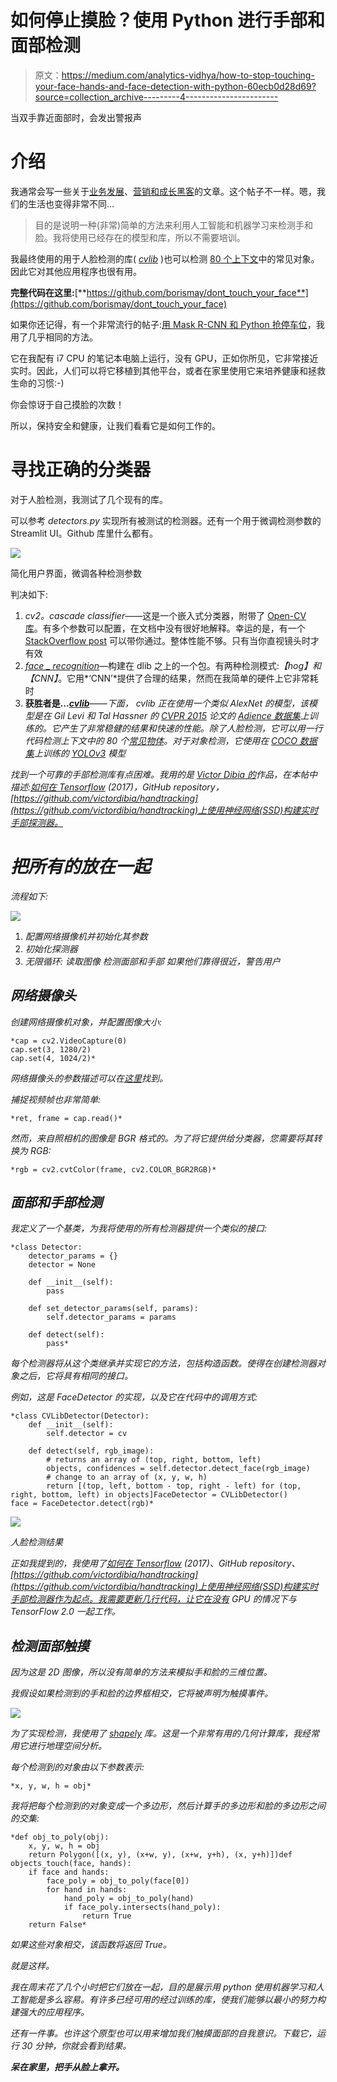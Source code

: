 # 如何停止摸脸？使用 Python 进行手部和面部检测

> 原文：<https://medium.com/analytics-vidhya/how-to-stop-touching-your-face-hands-and-face-detection-with-python-60ecb0d28d69?source=collection_archive---------4----------------------->

当双手靠近面部时，会发出警报声

# 介绍

我通常会写一些关于[业务发展](/analytics-vidhya/growth-hacker-guide-to-business-intelligence-2eb9f77c559c?source=friends_link&sk=62020c248ca686a0db913018d9f3687d)、[营销和成长黑客](/analytics-vidhya/introduction-to-growth-hacking-how-to-expand-your-contacts-database-virtually-infinitely-9845b03234e2?source=friends_link&sk=cc076a0bfc2b8ce0ab40becb385dc006)的文章。这个帖子不一样。嗯，我们的生活也变得非常不同…

> 目的是说明一种(非常)简单的方法来利用人工智能和机器学习来检测手和脸。我将使用已经存在的模型和库，所以不需要培训。

我最终使用的用于人脸检测的库( [*cvlib*](https://github.com/arunponnusamy/cvlib) )也可以检测 [80 个上下文](http://cocodataset.org/#home)中的常见对象。因此它对其他应用程序也很有用。

**完整代码在这里:**[**https://github.com/borismay/dont_touch_your_face**](https://github.com/borismay/dont_touch_your_face)

如果你还记得，有一个非常流行的帖子:[用 Mask R-CNN 和 Python 抢停车位](/@ageitgey/snagging-parking-spaces-with-mask-r-cnn-and-python-955f2231c400)，我用了几乎相同的方法。

它在我配有 i7 CPU 的笔记本电脑上运行，没有 GPU，正如你所见，它非常接近实时。因此，人们可以将它移植到其他平台，或者在家里使用它来培养健康和拯救生命的习惯:-)

你会惊讶于自己摸脸的次数！

所以，保持安全和健康，让我们看看它是如何工作的。

# 寻找正确的分类器

对于人脸检测，我测试了几个现有的库。

可以参考 *detectors.py* 实现所有被测试的检测器。还有一个用于微调检测参数的 Streamlit UI。Github 库里什么都有。

![](img/63c8103a50bc3d0e672c5cfb12e91c88.png)

简化用户界面，微调各种检测参数

判决如下:

1.  *cv2。cascade classifier*——这是一个嵌入式分类器，附带了 [Open-CV 库](https://pypi.org/project/opencv-python/)。有多个参数可以配置，在文档中没有很好地解释。幸运的是，有一个 [StackOverflow post](https://stackoverflow.com/questions/20801015/recommended-values-for-opencv-detectmultiscale-parameters) 可以带你通过。整体性能不够。只有当你直视镜头时才有效
2.  [*face _ recognition*](https://pypi.org/project/face-recognition/)—构建在 dlib 之上的一个包。有两种检测模式:*【hog】*和*【CNN】*。它用*‘CNN’*提供了合理的结果，然而在我简单的硬件上它非常耗时
3.  **获胜者是…**[***cvlib***](https://github.com/arunponnusamy/cvlib)*——下面， *cvlib* 正在使用一个类似 AlexNet 的模型，该模型是在 Gil Levi 和 Tal Hassner 的 [CVPR 2015](https://talhassner.github.io/home/publication/2015_CVPR) 论文的 [Adience 数据集](https://talhassner.github.io/home/projects/Adience/Adience-data.html#agegender)上训练的。它产生了非常稳健的结果和快速的性能。除了人脸检测，它可以用一行代码检测上下文中的 80 个[常见物体](https://github.com/arunponnusamy/object-detection-opencv/blob/master/yolov3.txt)。对于对象检测，它使用在 [COCO 数据集](http://cocodataset.org/)上训练的 [YOLOv3](https://pjreddie.com/darknet/yolo/) 模型*

*找到一个可靠的手部检测库有点困难。我用的是 [Victor Dibia 的](https://medium.com/u/304fe0310a13?source=post_page-----60ecb0d28d69--------------------------------)作品，在本帖中描述:[如何在 Tensorflow](/@victor.dibia/how-to-build-a-real-time-hand-detector-using-neural-networks-ssd-on-tensorflow-d6bac0e4b2ce) (2017)，GitHub repository，[https://github.com/victordibia/handtracking](https://github.com/victordibia/handtracking)上使用神经网络(SSD)构建实时手部探测器。*

# *把所有的放在一起*

*流程如下:*

*![](img/1a26df9dda3a40f3bc62ff88d39d7495.png)*

1.  *配置网络摄像机并初始化其参数*
2.  *初始化探测器*
3.  *无限循环:
    读取图像
    检测面部和手部
    如果他们靠得很近，警告用户*

## *网络摄像头*

*创建网络摄像机对象，并配置图像大小:*

```
*cap = cv2.VideoCapture(0)
cap.set(3, 1280/2)
cap.set(4, 1024/2)*
```

*网络摄像头的参数描述可以在[这里](https://stackoverflow.com/questions/11420748/setting-camera-parameters-in-opencv-python)找到。*

*捕捉视频帧也非常简单:*

```
*ret, frame = cap.read()*
```

*然而，来自照相机的图像是 BGR 格式的。为了将它提供给分类器，您需要将其转换为 RGB:*

```
*rgb = cv2.cvtColor(frame, cv2.COLOR_BGR2RGB)*
```

## *面部和手部检测*

*我定义了一个基类，为我将使用的所有检测器提供一个类似的接口:*

```
*class Detector:
    detector_params = {}
    detector = None

    def __init__(self):
        pass

    def set_detector_params(self, params):
        self.detector_params = params

    def detect(self):
        pass*
```

*每个检测器将从这个类继承并实现它的方法，包括构造函数。使得在创建检测器对象之后，它将具有相同的接口。*

*例如，这是 FaceDetector 的实现，以及它在代码中的调用方式:*

```
*class CVLibDetector(Detector):
    def __init__(self):
        self.detector = cv

    def detect(self, rgb_image):
        # returns an array of (top, right, bottom, left)
        objects, confidences = self.detector.detect_face(rgb_image)
        # change to an array of (x, y, w, h)
        return [(top, left, bottom - top, right - left) for (top, right, bottom, left) in objects]FaceDetector = CVLibDetector()
face = FaceDetector.detect(rgb)*
```

*![](img/c7999c3951f88e541e530763befcb2a7.png)*

*人脸检测结果*

*正如我提到的，我使用了[如何在 Tensorflow](/@victor.dibia/how-to-build-a-real-time-hand-detector-using-neural-networks-ssd-on-tensorflow-d6bac0e4b2ce) (2017)、GitHub repository、[https://github.com/victordibia/handtracking](https://github.com/victordibia/handtracking)上使用神经网络(SSD)构建实时手部检测器作为起点。我需要更新几行代码，让它在没有 GPU 的情况下与 TensorFlow 2.0 一起工作。*

## *检测面部触摸*

*因为这是 2D 图像，所以没有简单的方法来模拟手和脸的三维位置。*

*我假设如果检测到的手和脸的边界框相交，它将被声明为触摸事件。*

*![](img/7deb9305672d3a99492193936db15d2d.png)*

*为了实现检测，我使用了 [shapely](https://github.com/Toblerity/Shapely) 库。这是一个非常有用的几何计算库，我经常用它进行地理空间分析。*

*每个检测到的对象由以下参数表示:*

```
*x, y, w, h = obj*
```

*我将把每个检测到的对象变成一个多边形，然后计算手的多边形和脸的多边形之间的交集:*

```
*def obj_to_poly(obj):
    x, y, w, h = obj
    return Polygon([(x, y), (x+w, y), (x+w, y+h), (x, y+h)])def objects_touch(face, hands):
    if face and hands:
        face_poly = obj_to_poly(face[0])
        for hand in hands:
            hand_poly = obj_to_poly(hand)
            if face_poly.intersects(hand_poly):
                return True
    return False*
```

*如果这些对象相交，该函数将返回 True。*

*就是这样。*

*我在周末花了几个小时把它们放在一起，目的是展示用 python 使用机器学习和人工智能是多么容易。有许多已经可用的经过训练的库，使我们能够以最小的努力构建强大的应用程序。*

*还有一件事。也许这个原型也可以用来增加我们触摸面部的自我意识。下载它，运行 30 分钟，你就会看到结果。*

***呆在家里，把手从脸上拿开。***